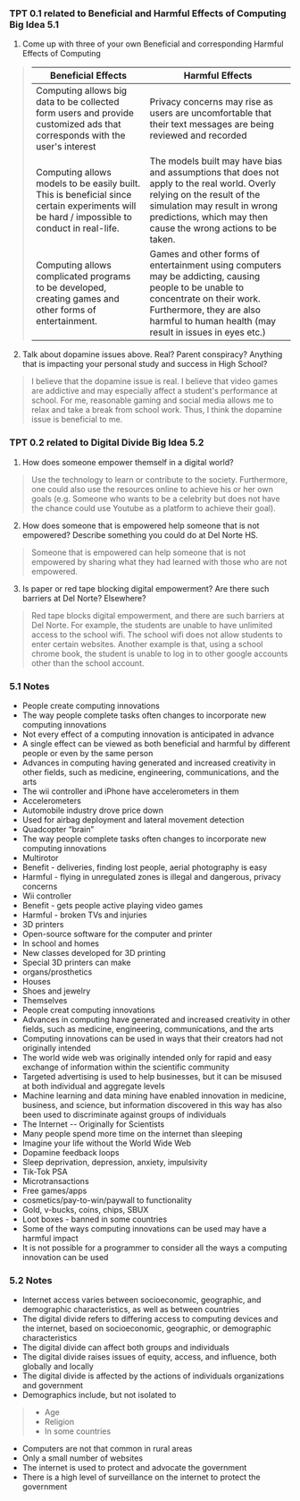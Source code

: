 ### TPT 0.1 related to Beneficial and Harmful Effects of Computing Big Idea 5.1

1. Come up with three of your own Beneficial and corresponding Harmful Effects of Computing

> | Beneficial Effects | Harmful Effects |
> | --- | --- |
> | Computing allows big data to be collected form users and provide customized ads that corresponds with the user's interest | Privacy concerns may rise as users are uncomfortable that their text messages are being reviewed and recorded |
> | Computing allows models to be easily built. This is beneficial since certain experiments will be hard / impossible to conduct in real-life. | The models built may have bias and assumptions that does not apply to the real world. Overly relying on the result of the simulation may result in wrong predictions, which may then cause the wrong actions to be taken. |
> | Computing allows complicated programs to be developed, creating games and other forms of entertainment. | Games and other forms of entertainment using computers may be addicting, causing people to be unable to concentrate on their work. Furthermore, they are also harmful to human health (may result in issues in eyes etc.) |

2. Talk about dopamine issues above. Real? Parent conspiracy? Anything that is impacting your personal study and success in High School?
> I believe that the dopamine issue is real. I believe that video games are addictive and may especially affect a student's performance at school. For me, reasonable gaming and social media allows me to relax and take a break from school work. Thus, I think the dopamine issue is beneficial to me.


### TPT 0.2 related to Digital Divide Big Idea 5.2

1. How does someone empower themself in a digital world?
> Use the technology to learn or contribute to the society. Furthermore, one could also use the resources online to achieve his or her own goals (e.g. Someone who wants to be a celebrity but does not have the chance could use Youtube as a platform to achieve their goal).


2. How does someone that is empowered help someone that is not empowered? Describe something you could do at Del Norte HS.
> Someone that is empowered can help someone that is not empowered by sharing what they had learned with those who are not empowered.

3. Is paper or red tape blocking digital empowerment? Are there such barriers at Del Norte? Elsewhere?
> Red tape blocks digital empowerment, and there are such barriers at Del Norte. For example, the students are unable to have unlimited access to the school wifi. The school wifi does not allow students to enter certain websites. Another example is that, using a school chrome book, the student is unable to log in to other google accounts other than the school account. 


### 5.1 Notes

- People create computing innovations
- The way people complete tasks often changes to incorporate new computing innovations
- Not every effect of a computing innovation is anticipated in advance
- A single effect can be viewed as both beneficial and harmful by different people or even by the same person
- Advances in computing having generated and increased creativity in other fields, such as medicine, engineering, communications, and the arts
- The wii controller and iPhone have accelerometers in them
- Accelerometers
- Automobile industry drove price down
- Used for airbag deployment and lateral movement detection
- Quadcopter “brain”
- The way people complete tasks often changes to incorporate new computing innovations
- Multirotor
- Benefit - deliveries, finding lost people, aerial photography is easy
- Harmful - flying in unregulated zones is illegal and dangerous, privacy concerns
- Wii controller
- Benefit - gets people active playing video games
- Harmful - broken TVs and injuries
- 3D printers
- Open-source software for the computer and printer
- In school and homes
- New classes developed for 3D printing
- Special 3D printers can make
- organs/prosthetics
- Houses
- Shoes and jewelry
- Themselves
- People creat computing innovations
- Advances in computing have generated and increased creativity in other fields, such as medicine, engineering, communications, and the arts
- Computing innovations can be used in ways that their creators had not originally intended
- The world wide web was originally intended only for rapid and easy exchange of information within the scientific community
- Targeted advertising is used to help businesses, but it can be misused at both individual and aggregate levels
- Machine learning and data mining have enabled innovation in medicine, business, and science, but information discovered in this way has also been used to discriminate against groups of individuals
- The Internet -- Originally for Scientists
- Many people spend more time on the internet than sleeping
- Imagine your life without the World Wide Web
- Dopamine feedback loops
- Sleep deprivation, depression, anxiety, impulsivity
- Tik-Tok PSA
- Microtransactions
- Free games/apps
- cosmetics/pay-to-win/paywall to functionality
- Gold, v-bucks, coins, chips, SBUX
- Loot boxes - banned in some countries
- Some of the ways computing innovations can be used may have a harmful impact
- It is not possible for a programmer to consider all the ways a computing innovation can be used


### 5.2 Notes
- Internet access varies between socioeconomic, geographic, and demographic characteristics, as well as between countries
- The digital divide refers to differing access to computing devices and the internet, based on socioeconomic, geographic, or demographic characteristics
- The digital divide can affect both groups and individuals
- The digital divide raises issues of equity, access, and influence, both globally and locally
- The digital divide is affected by the actions of individuals organizations and government
- Demographics include, but not isolated to
> - Age
> - Religion
> - In some countries
- Computers are not that common in rural areas
- Only a small number of websites
- The internet is used to protect and advocate the government
- There is a high level of surveillance on the internet to protect the government
